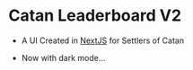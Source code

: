 # Catan Leaderboard V2

- A UI Created in [NextJS](https://www.nextjs.org) for Settlers of Catan

- Now with dark mode...
